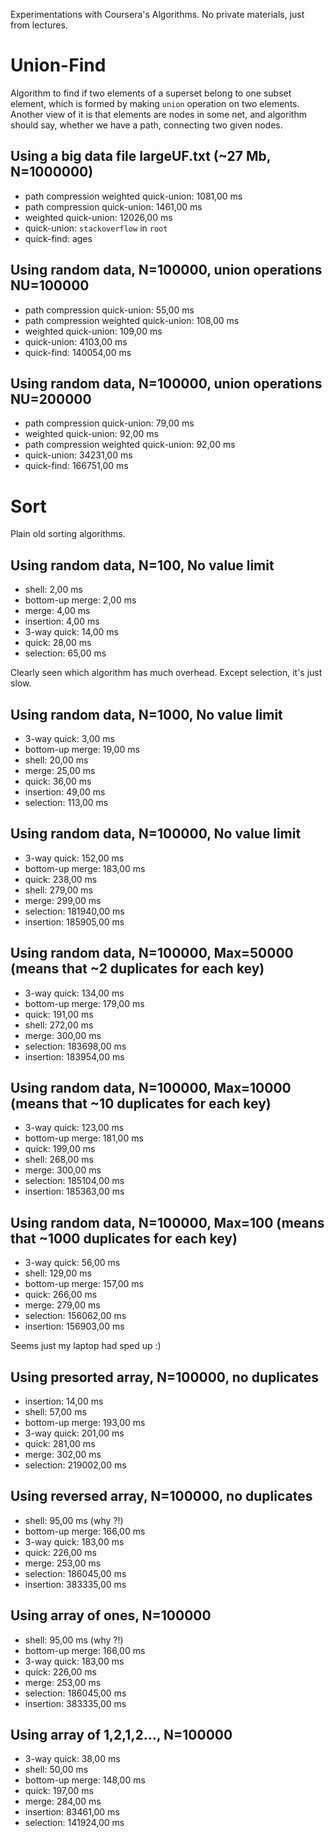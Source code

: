 Experimentations with Coursera's Algorithms. No private materials, just from lectures.

# Union-Find
Algorithm to find if two elements of a superset belong to one subset element, which is formed by making
`union` operation on two elements. Another view of it is that elements are nodes in some net, and algorithm
should say, whether we have a path, connecting two given nodes.

## Using a big data file largeUF.txt (~27 Mb, N=1000000)
* path compression weighted quick-union: 1081,00 ms
* path compression quick-union: 1461,00 ms
* weighted quick-union: 12026,00 ms
* quick-union: `stackoverflow` in `root`
* quick-find: ages

## Using random data, N=100000, union operations NU=100000
* path compression quick-union: 55,00 ms
* path compression weighted quick-union: 108,00 ms
* weighted quick-union: 109,00 ms
* quick-union: 4103,00 ms
* quick-find: 140054,00 ms

## Using random data, N=100000, union operations NU=200000
* path compression quick-union: 79,00 ms
* weighted quick-union: 92,00 ms
* path compression weighted quick-union: 92,00 ms
* quick-union: 34231,00 ms
* quick-find: 166751,00 ms

# Sort
Plain old sorting algorithms.

## Using random data, N=100, No value limit
* shell: 2,00 ms
* bottom-up merge: 2,00 ms
* merge: 4,00 ms
* insertion: 4,00 ms
* 3-way quick: 14,00 ms
* quick: 28,00 ms
* selection: 65,00 ms

Clearly seen which algorithm has much overhead. Except selection, it's just slow.

## Using random data, N=1000, No value limit
* 3-way quick: 3,00 ms
* bottom-up merge: 19,00 ms
* shell: 20,00 ms
* merge: 25,00 ms
* quick: 36,00 ms
* insertion: 49,00 ms
* selection: 113,00 ms

## Using random data, N=100000, No value limit
* 3-way quick: 152,00 ms
* bottom-up merge: 183,00 ms
* quick: 238,00 ms
* shell: 279,00 ms
* merge: 299,00 ms
* selection: 181940,00 ms
* insertion: 185905,00 ms

## Using random data, N=100000, Max=50000 (means that ~2 duplicates for each key)
* 3-way quick: 134,00 ms
* bottom-up merge: 179,00 ms
* quick: 191,00 ms
* shell: 272,00 ms
* merge: 300,00 ms
* selection: 183698,00 ms
* insertion: 183954,00 ms

## Using random data, N=100000, Max=10000 (means that ~10 duplicates for each key)
* 3-way quick: 123,00 ms
* bottom-up merge: 181,00 ms
* quick: 199,00 ms
* shell: 268,00 ms
* merge: 300,00 ms
* selection: 185104,00 ms
* insertion: 185363,00 ms

## Using random data, N=100000, Max=100 (means that ~1000 duplicates for each key)
* 3-way quick: 56,00 ms
* shell: 129,00 ms
* bottom-up merge: 157,00 ms
* quick: 266,00 ms
* merge: 279,00 ms
* selection: 156062,00 ms
* insertion: 156903,00 ms

Seems just my laptop had sped up :)

## Using presorted array, N=100000, no duplicates
* insertion: 14,00 ms
* shell: 57,00 ms
* bottom-up merge: 193,00 ms
* 3-way quick: 201,00 ms
* quick: 281,00 ms
* merge: 302,00 ms
* selection: 219002,00 ms

## Using reversed array, N=100000, no duplicates
* shell: 95,00 ms (why ?!)
* bottom-up merge: 166,00 ms
* 3-way quick: 183,00 ms
* quick: 226,00 ms
* merge: 253,00 ms
* selection: 186045,00 ms
* insertion: 383335,00 ms

## Using array of ones, N=100000
* shell: 95,00 ms (why ?!)
* bottom-up merge: 166,00 ms
* 3-way quick: 183,00 ms
* quick: 226,00 ms
* merge: 253,00 ms
* selection: 186045,00 ms
* insertion: 383335,00 ms

## Using array of 1,2,1,2..., N=100000
* 3-way quick: 38,00 ms
* shell: 50,00 ms
* bottom-up merge: 148,00 ms
* quick: 197,00 ms
* merge: 284,00 ms
* insertion: 83461,00 ms
* selection: 141924,00 ms